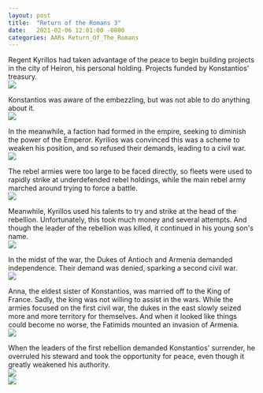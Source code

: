 ```yaml
---
layout: post
title:  "Return of the Romans 3"
date:   2021-02-06 12:01:00 -0800
categories: AARs Return_Of_The_Romans
---
```

Regent Kyrillos had taken advantage of the peace to begin building projects in the city of Heiron, his personal holding. Projects funded by Konstantios' treasury.  
![](/assets/return_of_the_romans_images/3-1.png)

Konstantios was aware of the embezzling, but was not able to do anything about it.  
![](/assets/return_of_the_romans_images/3-2.png)

In the meanwhile, a faction had formed in the empire, seeking to diminish the power of the Emperor. Kyrilios was convinced this was a scheme to weaken his position, and so refused their demands, leading to a civil war.  
![](/assets/return_of_the_romans_images/3-3.png)

The rebel armies were too large to be faced directly, so fleets were used to rapidly strike at underdefended rebel holdings, while the main rebel army marched around trying to force a battle.  
![](/assets/return_of_the_romans_images/3-4.png)

Meanwhile, Kyrillos used his talents to try and strike at the head of the rebellion. Unfortunately, this took much money and several attempts. And though the leader of the rebellion was killed, it continued in his young son's name.  
![](/assets/return_of_the_romans_images/3-5.png)

In the midst of the war, the Dukes of Antioch and Armenia demanded independence. Their demand was denied, sparking a second civil war.  
![](/assets/return_of_the_romans_images/3-6.png)

Anna, the eldest sister of Konstantios, was married off to the King of France. Sadly, the king was not willing to assist in the wars. While the armies focused on the first civil war, the dukes in the east slowly seized more and more territory for themselves. And when it looked like things could become no worse, the Fatimids mounted an invasion of Armenia.  
![](/assets/return_of_the_romans_images/3-7.png)

When the leaders of the first rebellion demanded Konstantios' surrender, he overruled his steward and took the opportunity for peace, even though it greatly weakened his authority.  
![](/assets/return_of_the_romans_images/3-8.png)  
![](/assets/return_of_the_romans_images/3-9.png)  